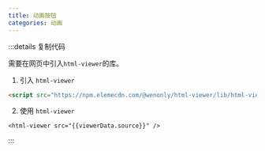 ```yaml
---
title: 动画按钮
categories: 动画
---
```


<script setup>
import { HtmlViewer } from '@wenonly/html-viewer'
import viewerData from './index.html?viewer';
</script>

<html-viewer :previewHtml="viewerData.html" :files="viewerData.files" iframeHeight="calc(100vh - 451px)"/>

:::details 复制代码

需要在网页中引入`html-viewer`的库。

1. 引入 `html-viewer`

```html
<script src="https://npm.elemecdn.com/@wenonly/html-viewer/lib/html-viewer.umd.js"></script>
```

2. 使用 `html-viewer`

```html-vue
<html-viewer src="{{viewerData.source}}" />
```

:::

